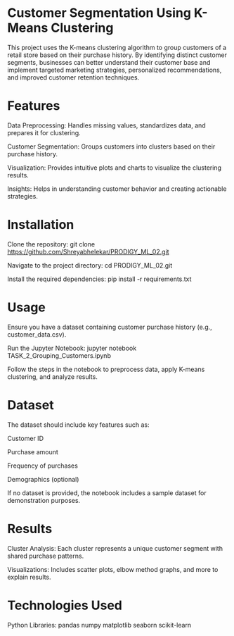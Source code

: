 # Customer Segmentation Using K-Means Clustering
This project uses the K-means clustering algorithm to group customers of a retail store based on their purchase history. By identifying distinct customer segments, businesses can better understand their customer base and implement targeted marketing strategies, personalized recommendations, and improved customer retention techniques.

# Features
Data Preprocessing: Handles missing values, standardizes data, and prepares it for clustering.

Customer Segmentation: Groups customers into clusters based on their purchase history.

Visualization: Provides intuitive plots and charts to visualize the clustering results.

Insights: Helps in understanding customer behavior and creating actionable strategies.

# Installation
Clone the repository:
git clone https://github.com/Shreyabhelekar/PRODIGY_ML_02.git

Navigate to the project directory:
cd PRODIGY_ML_02.git

Install the required dependencies:
pip install -r requirements.txt

# Usage

Ensure you have a dataset containing customer purchase history (e.g., customer_data.csv).

Run the Jupyter Notebook:
jupyter notebook TASK_2_Grouping_Customers.ipynb

Follow the steps in the notebook to preprocess data, apply K-means clustering, and analyze results.

# Dataset

The dataset should include key features such as:

Customer ID

Purchase amount

Frequency of purchases

Demographics (optional)

If no dataset is provided, the notebook includes a sample dataset for demonstration purposes.

# Results
Cluster Analysis: Each cluster represents a unique customer segment with shared purchase patterns.

Visualizations: Includes scatter plots, elbow method graphs, and more to explain results.

# Technologies Used

Python
Libraries:
pandas
numpy
matplotlib
seaborn
scikit-learn

